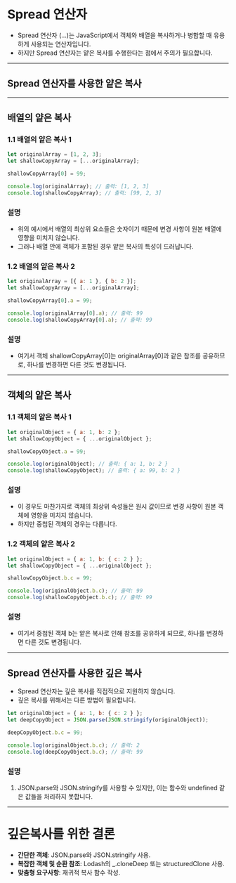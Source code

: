 
# Spread 연산자 
- Spread 연산자 (...)는 JavaScript에서 객체와 배열을 복사하거나 병합할 때 유용하게 사용되는 연산자입니다. 
- 하지만 Spread 연산자는 얕은 복사를 수행한다는 점에서 주의가 필요합니다.

---

## Spread 연산자를 사용한 얕은 복사

---

## 배열의 얕은 복사

### 1.1 배열의 얕은 복사 1

```javascript
let originalArray = [1, 2, 3];
let shallowCopyArray = [...originalArray];

shallowCopyArray[0] = 99;

console.log(originalArray); // 출력: [1, 2, 3]
console.log(shallowCopyArray); // 출력: [99, 2, 3]
```

### 설명 
- 위의 예시에서 배열의 최상위 요소들은 숫자이기 때문에 변경 사항이 원본 배열에 영향을 미치지 않습니다. 
- 그러나 배열 안에 객체가 포함된 경우 얕은 복사의 특성이 드러납니다.


### 1.2 배열의 얕은 복사 2

```javascript
let originalArray = [{ a: 1 }, { b: 2 }];
let shallowCopyArray = [...originalArray];

shallowCopyArray[0].a = 99;

console.log(originalArray[0].a); // 출력: 99
console.log(shallowCopyArray[0].a); // 출력: 99
```

### 설명
- 여기서 객체 shallowCopyArray[0]는 originalArray[0]과 같은 참조를 공유하므로, 하나를 변경하면 다른 것도 변경됩니다.

---

## 객체의 얕은 복사

### 1.1 객체의 얕은 복사 1

```javascript
let originalObject = { a: 1, b: 2 };
let shallowCopyObject = { ...originalObject };

shallowCopyObject.a = 99;

console.log(originalObject); // 출력: { a: 1, b: 2 }
console.log(shallowCopyObject); // 출력: { a: 99, b: 2 }
```

### 설명
- 이 경우도 마찬가지로 객체의 최상위 속성들은 원시 값이므로 변경 사항이 원본 객체에 영향을 미치지 않습니다.
- 하지만 중첩된 객체의 경우는 다릅니다.


### 1.2 객체의 얕은 복사 2

```javascript
let originalObject = { a: 1, b: { c: 2 } };
let shallowCopyObject = { ...originalObject };

shallowCopyObject.b.c = 99;

console.log(originalObject.b.c); // 출력: 99
console.log(shallowCopyObject.b.c); // 출력: 99
```

### 설명
- 여기서 중첩된 객체 b는 얕은 복사로 인해 참조를 공유하게 되므로, 하나를 변경하면 다른 것도 변경됩니다.

---

## Spread 연산자를 사용한 깊은 복사
- Spread 연산자는 깊은 복사를 직접적으로 지원하지 않습니다. 
- 깊은 복사를 위해서는 다른 방법이 필요합니다.

```javascript
let originalObject = { a: 1, b: { c: 2 } };
let deepCopyObject = JSON.parse(JSON.stringify(originalObject));

deepCopyObject.b.c = 99;

console.log(originalObject.b.c); // 출력: 2
console.log(deepCopyObject.b.c); // 출력: 99

```

### 설명 
1. JSON.parse와 JSON.stringify를 사용할 수 있지만, 이는 함수와 undefined 같은 값들을 처리하지 못합니다.


---

# 깊은복사를 위한 결론
- **간단한 객체**: JSON.parse와 JSON.stringify 사용.
- **복잡한 객체 및 순환 참조**: Lodash의 _.cloneDeep 또는 structuredClone 사용.
- **맞춤형 요구사항**: 재귀적 복사 함수 작성. 





